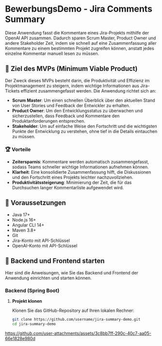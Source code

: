 # BewerbungsDemo - Jira Comments Summary

Diese Anwendung fasst die Kommentare eines Jira-Projekts mithilfe der OpenAI API zusammen. Dadurch sparen Scrum Master, Product Owner und andere Stakeholder Zeit, indem sie schnell auf eine Zusammenfassung aller Kommentare zu einem bestimmten Projekt zugreifen können, anstatt jedes einzelne Kommentar manuell lesen zu müssen.

## 🎯 Ziel des MVPs (Minimum Viable Product)

Der Zweck dieses MVPs besteht darin, die Produktivität und Effizienz im Projektmanagement zu steigern, indem wichtige Informationen aus Jira-Tickets effizient zusammengefasst werden. Die Anwendung richtet sich an:

- **Scrum Master**: Um einen schnellen Überblick über den aktuellen Stand von User Stories und Feedback der Entwickler zu erhalten.
- **Product Owner**: Um den Entwicklungsstatus zu überwachen und sicherzustellen, dass Feedback und Kommentare den Produktanforderungen entsprechen.
- **Stakeholder**: Um auf einfache Weise den Fortschritt und die wichtigsten Punkte der Entwicklung zu verstehen, ohne tief in die Details eintauchen zu müssen.

### 🏆 Vorteile

- **Zeitersparnis**: Kommentare werden automatisch zusammengefasst, sodass Teams schneller wichtige Informationen aufnehmen können.
- **Klarheit**: Eine konsolidierte Zusammenfassung hilft, die Diskussionen und den Fortschritt eines Projekts leichter nachzuvollziehen.
- **Produktivitätssteigerung**: Minimierung der Zeit, die für das Durchsuchen langer Kommentarliste aufgewendet wird.

## 🔧 Voraussetzungen

- Java 17+
- Node.js 16+
- Angular CLI 14+
- Maven 3.8+
- Git
- Jira-Konto mit API-Schlüssel
- OpenAI-Konto mit API-Schlüssel

## 🚀 Backend und Frontend starten

Hier sind die Anweisungen, wie Sie das Backend und Frontend der Anwendung einrichten und starten können.

### Backend (Spring Boot)

1. **Projekt klonen**

   Klonen Sie das GitHub-Repository auf Ihren lokalen Rechner:

   ```bash
   git clone https://github.com/username/jira-summary-demo.git
   cd jira-summary-demo


https://github.com/user-attachments/assets/3c8bb7ff-290c-40c7-aa05-66e1828e980d



